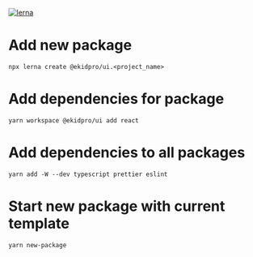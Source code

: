 [![lerna](https://img.shields.io/badge/maintained%20with-lerna-cc00ff.svg)](https://lerna.js.org/)

# Add new package

`npx lerna create @ekidpro/ui.<project_name>`

# Add dependencies for package

`yarn workspace @ekidpro/ui add react`

# Add dependencies to all packages

`yarn add -W --dev typescript prettier eslint`

# Start new package with current template

`yarn new-package`
